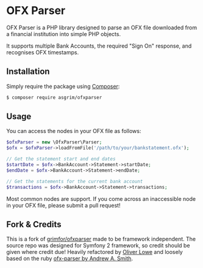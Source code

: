 OFX Parser
=================

OFX Parser is a PHP library designed to parse an OFX file downloaded from a financial institution into simple PHP objects. 

It supports multiple Bank Accounts, the required "Sign On" response, and recognises OFX timestamps.

## Installation

Simply require the package using [Composer](https://getcomposer.org/):

```bash
$ composer require asgrim/ofxparser
```

## Usage

You can access the nodes in your OFX file as follows:

```php
$ofxParser = new \OfxParser\Parser;
$ofx = $ofxParser->loadFromFile('/path/to/your/bankstatement.ofx');

// Get the statement start and end dates
$startDate = $ofx->BankAccount->Statement->startDate;
$endDate = $ofx->BankAccount->Statement->endDate;

// Get the statements for the current bank account
$transactions = $ofx->BankAccount->Statement->transactions;
```

Most common nodes are support. If you come across an inaccessible node in your OFX file, please submit a pull request!

## Fork & Credits

This is a fork of [grimfor/ofxparser](https://github.com/Grimfor/ofxparser) made to be framework independent. The source repo was designed for Symfony 2 framework, so credit should be given where credit due!
Heavily refactored by [Oliver Lowe](https://github.com/loweoj) and loosely based on the ruby [ofx-parser by Andrew A. Smith](https://github.com/aasmith/ofx-parser).
